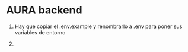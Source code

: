 # AURA backend

1. Hay que copiar el .env.example y renombrarlo a .env para poner sus variables de entorno

2.
